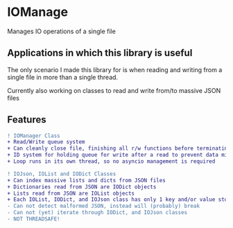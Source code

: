 # IOManage
 Manages IO operations of a single file

## Applications in which this library is useful

The only scenario I made this library for is when reading and
writing from a single file in more than a single thread.

Currently also working on classes to read and write from/to massive JSON files

## Features

```diff
! IOManager Class
+ Read/Write queue system
+ Can cleanly close file, finishing all r/w functions before terminating
+ ID system for holding queue for write after a read to prevent data mismatching
+ Loop runs in its own thread, so no asyncio management is required

! IOJson, IOList and IODict Classes
+ Can index massive lists and dicts from JSON files
+ Dictionaries read from JSON are IODict objects
+ Lists read from JSON are IOList objects
+ Each IOList, IODict, and IOJson class has only 1 key and/or value stored in memory at one time
- Can not detect malformed JSON, instead will (probably) break
- Can not (yet) iterate through IODict, and IOJson classes
- NOT THREADSAFE!
```
